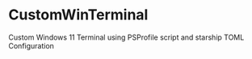 # CustomWinTerminal
Custom Windows 11 Terminal using PSProfile script and starship TOML Configuration
